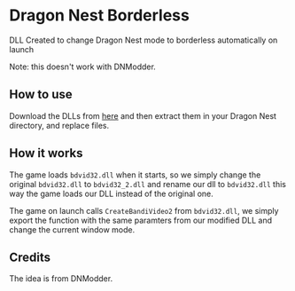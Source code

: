 # Dragon Nest Borderless
DLL Created to change Dragon Nest mode to borderless automatically on launch

Note: this doesn't work with DNModder.

## How to use
Download the DLLs from [here](https://github.com/i3dprogrammer/DNBorderless/releases/download/1.0/Borderless.rar) and then extract them in your Dragon Nest directory, and replace files.

## How it works
The game loads `bdvid32.dll` when it starts, so we simply change the original `bdvid32.dll` to `bdvid32_2.dll` and rename our dll to `bdvid32.dll`
this way the game loads our DLL instead of the original one.

The game on launch calls `CreateBandiVideo2` from `bdvid32.dll`, we simply export the function with the same paramters from our modified DLL and change the current window mode.

## Credits
The idea is from DNModder.
